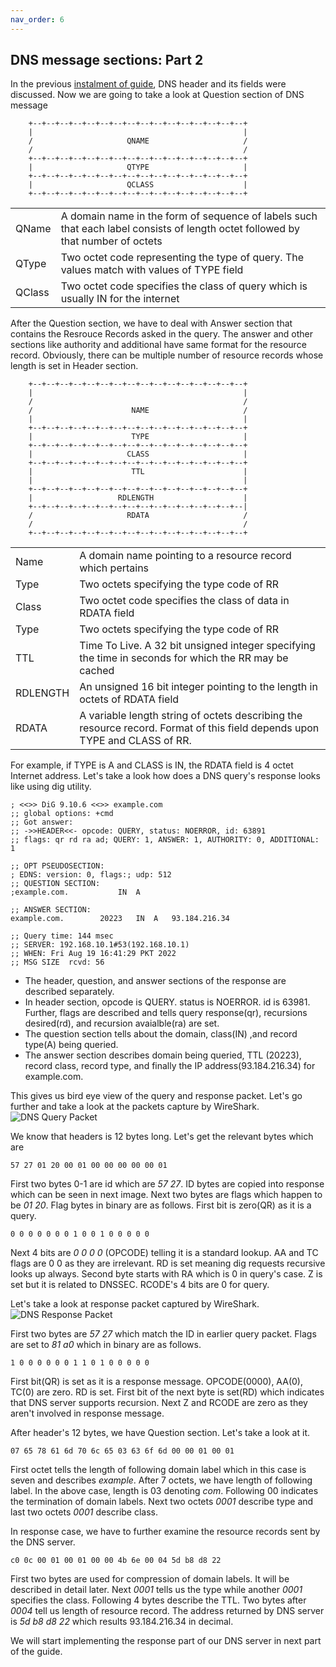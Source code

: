 ```yaml
---
nav_order: 6
---
```

## DNS message sections: Part 2
In the previous [instalment of guide](https://engineerhead.github.io/dns-server/dns-message-sections), DNS header and its fields were discussed. Now we are going to take a look at Question section of DNS message

```
    +--+--+--+--+--+--+--+--+--+--+--+--+--+--+--+--+
    |                                               |
    /                     QNAME                     /
    /                                               /
    +--+--+--+--+--+--+--+--+--+--+--+--+--+--+--+--+
    |                     QTYPE                     |
    +--+--+--+--+--+--+--+--+--+--+--+--+--+--+--+--+
    |                     QCLASS                    |
    +--+--+--+--+--+--+--+--+--+--+--+--+--+--+--+--+
```
|  |  |
|:---|:---|
|QName  |A domain name in the form of sequence of labels such that each label consists of length octet followed by that number of octets|
|QType  |Two octet code representing the type of query. The values match with values of TYPE field|
|QClass  |Two octet code specifies the class of query which is usually IN for the internet|

After the Question section, we have to deal with Answer section that contains the Resrouce Records asked in the query. The answer and other sections like authority and additional have same format for the resource record. Obviously, there can be multiple number of resource records whose length is set in Header section.
```
    +--+--+--+--+--+--+--+--+--+--+--+--+--+--+--+--+
    |                                               |
    /                                               /
    /                      NAME                     /
    |                                               |
    +--+--+--+--+--+--+--+--+--+--+--+--+--+--+--+--+
    |                      TYPE                     |
    +--+--+--+--+--+--+--+--+--+--+--+--+--+--+--+--+
    |                     CLASS                     |
    +--+--+--+--+--+--+--+--+--+--+--+--+--+--+--+--+
    |                      TTL                      |
    |                                               |
    +--+--+--+--+--+--+--+--+--+--+--+--+--+--+--+--+
    |                   RDLENGTH                    |
    +--+--+--+--+--+--+--+--+--+--+--+--+--+--+--+--|
    /                     RDATA                     /
    /                                               /
    +--+--+--+--+--+--+--+--+--+--+--+--+--+--+--+--+
```

|  |  |
|:---|:---|
|Name  |A domain name pointing to a resource record which pertains |
|Type  |Two octets specifying the type code of RR|
|Class  |Two octet code specifies the class of data in RDATA field|
|Type  |Two octets specifying the type code of RR|
|TTL  |Time To Live. A 32 bit unsigned integer specifying the time in seconds for which the RR may be cached|
|RDLENGTH  |An unsigned 16 bit integer pointing to the length in octets of RDATA field|
|RDATA  |A variable length string of octets describing the resource record. Format of this field depends upon TYPE and CLASS of RR.|

For example, if TYPE is A and CLASS is IN, the RDATA field is 4 octet Internet address. Let's take a look how does a DNS query's response looks like using dig utility.
```
; <<>> DiG 9.10.6 <<>> example.com
;; global options: +cmd
;; Got answer:
;; ->>HEADER<<- opcode: QUERY, status: NOERROR, id: 63891
;; flags: qr rd ra ad; QUERY: 1, ANSWER: 1, AUTHORITY: 0, ADDITIONAL: 1

;; OPT PSEUDOSECTION:
; EDNS: version: 0, flags:; udp: 512
;; QUESTION SECTION:
;example.com.			IN	A

;; ANSWER SECTION:
example.com.		20223	IN	A	93.184.216.34

;; Query time: 144 msec
;; SERVER: 192.168.10.1#53(192.168.10.1)
;; WHEN: Fri Aug 19 16:41:29 PKT 2022
;; MSG SIZE  rcvd: 56
```

 - The header, question, and answer sections of the response are described separately.
 - In header section, opcode is QUERY. status is NOERROR. id is 63981. Further, flags are described and tells query response(qr), recursions desired(rd), and recursion avaialble(ra) are set.
 - The question section tells about the domain,  class(IN) ,and record type(A) being queried.
 - The answer section describes domain being queried, TTL (20223), record class, record type, and finally the IP address(93.184.216.34) for example.com.

This gives us bird eye view of the query and response packet. Let's go further and take a look at the packets capture by WireShark.
![DNS Query Packet](https://i.imgur.com/4ujxakG.png)

We know that headers is 12 bytes long. Let's get the relevant bytes which are 
```
57 27 01 20 00 01 00 00 00 00 00 01
```

First two bytes 0-1 are id which are *57 27*. ID bytes are copied into response which can be seen in next image. Next two bytes are flags which happen to be *01 20*. Flag bytes in binary are as follows. First bit is zero(QR) as it is a query.
```
0 0 0 0 0 0 0 1 0 0 1 0 0 0 0 0
```
Next 4 bits are *0 0 0 0* (OPCODE) telling it is a standard lookup. AA and TC flags are 0 0 as they are irrelevant. RD is set meaning dig requests recursive looks up always. Second byte starts with RA which is 0 in query's case. Z is set but it is related to DNSSEC. RCODE's 4 bits are 0 for query.

Let's take a look at response packet captured by WireShark. 
![DNS Response Packet](https://i.imgur.com/A4qsLex.png)

First two bytes are *57 27* which match the ID in earlier query packet. Flags are set to *81 a0* which in binary are as follows.
```
1 0 0 0 0 0 0 1 1 0 1 0 0 0 0 0
```
First bit(QR) is set as it is a response message. OPCODE(0000), AA(0), TC(0) are zero. RD is set. First bit of the next byte is set(RD) which indicates that DNS server supports recursion. Next Z and RCODE are zero as they aren't involved in response message.

After header's 12 bytes, we have Question section. Let's take a look at it.
```
07 65 78 61 6d 70 6c 65 03 63 6f 6d 00 00 01 00 01 
``` 
First octet tells the length of following domain label which in this case is seven and describes *example*. After 7 octets, we have length of following label. In the above case, length is 03 denoting *com*. Following 00 indicates the termination of domain labels. Next two octets *0001* describe type and last two octets *0001* describe class.

In response case, we have to further examine the resource records sent by the DNS server.
```
c0 0c 00 01 00 01 00 00 4b 6e 00 04 5d b8 d8 22
```
First two bytes are used for compression of domain labels. It will be described in detail later. Next *0001* tells us the type while another *0001* specifies the class. Following 4 bytes describe the TTL. Two bytes after *0004*  tell us length of resource  record. The address returned by DNS server is *5d b8 d8 22* which results  93.184.216.34 in decimal.

We will start implementing the response part of our DNS server in next part of the guide.
